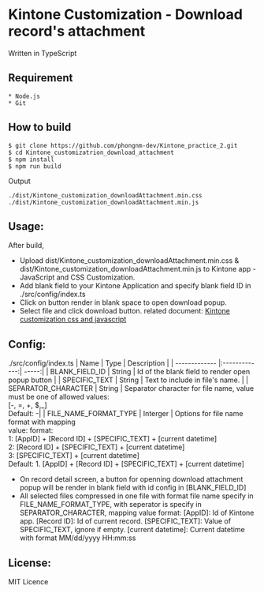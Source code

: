 Kintone Customization - Download record's attachment
====

Written in TypeScript

## Requirement
```
* Node.js
* Git
```
## How to build
```
$ git clone https://github.com/phongnm-dev/Kintone_practice_2.git
$ cd Kintone_customizatrion_download_attachment
$ npm install
$ npm run build
```
Output
```
./dist/Kintone_customization_downloadAttachment.min.css
./dist/Kintone_customization_downloadAttachment.min.js
```
## Usage:
After build,
- Upload dist/Kintone_customization_downloadAttachment.min.css & dist/Kintone_customization_downloadAttachment.min.js to Kintone app - JavaScript and CSS Customization.
- Add blank field to your Kintone Application and specify blank field ID in ./src/config/index.ts
- Click on button render in blank space to open download popup.
- Select file and click download button.
related document: [Kintone customization css and javascript](https://get.kintone.help/k/en/user/app_settings/js_customize.html)

## Config:
./src/config/index.ts
| Name | Type | Description |
| ------------- |:-------------:| -----:|
| BLANK_FIELD_ID | String | Id of the blank field to render open popup button  |
| SPECIFIC_TEXT | String | Text to include in file's name. |
| SEPARATOR_CHARACTER  | String | Separator character for file name, value must be one of allowed values:<br/>[-, =, +, $,_]<br/>Default:  -|
| FILE_NAME_FORMAT_TYPE | Interger | Options for file name format with mapping</br>value: format:</br>1: [AppID] + [Record ID] + [SPECIFIC_TEXT] + [current datetime]</br>2: [Record ID] + [SPECIFIC_TEXT] + [current datetime]</br>3: [SPECIFIC_TEXT] + [current datetime]</br>Default: 1. [AppID] + [Record ID] + [SPECIFIC_TEXT] + [current datetime]
- On record detail screen, a button for openning download attachment popup will be render in blank field with id config in [BLANK_FIELD_ID]
- All selected files compressed in one file with format file name specify in FILE_NAME_FORMAT_TYPE, with seperator is specify in SEPARATOR_CHARACTER, mapping value format:
[AppID]: Id of Kintone app.
[Record ID]: Id of current record.
[SPECIFIC_TEXT]: Value of SPECIFIC_TEXT, ignore if empty.
[current datetime]: Current datetime with format MM/dd/yyyy HH:mm:ss

## License:
MIT Licence

